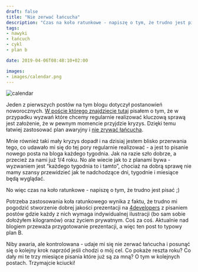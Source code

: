```yaml
---
draft: false
title: "Nie zerwać łańcucha"
description: "Czas na koło ratunkowe - napiszę o tym, że trudno jest pisać."
tags: 
- nawyki
- łańcuch
- cykl
- plan b

date: 2019-04-06T08:48:10+02:00

images:
- images/calendar.png
---
```


![calendar](/images/calendar.png)

Jeden z pierwszych postów na tym blogu dotyczył postanowień noworocznych. [W poście którego znajdziecie tutaj](https://smyrdek.com/posts/wszystko-na-raz/) pisałem o tym, że w przypadku wyzwań które chcemy regularnie realizować kluczową sprawą jest założenie, że w pewnym momencie przyjdzie kryzys. Dzięki temu łatwiej zastosować plan awaryjny i [nie zrywać łańcucha](https://lifehacker.com/jerry-seinfelds-productivity-secret-281626).

Mnie również taki mały kryzys dopadł i na dzisiaj jestem blisko przerwania tego, co udawało mi się do tej pory regularnie realizować - a jest to pisanie nowego posta na bloga każdego tygodnia. Jak na razie szło dobrze, a przecież za nami już 1/4 roku. No ale wiecie jak to z planami bywa - wyzwaniem jest “każdego tygodnia to i tamto”, chociaż na dobrą sprawę nie mamy szansy przewidzieć jak te nadchodzące dni, tygodnie i miesiące będą wyglądać.

No więc czas na koło ratunkowe - napiszę o tym, że trudno jest pisać ;)

Potrzeba zastosowania koła ratunkowego wynika z faktu, że trudno mi pogodzić stworzenie dobrej jakości prezentacji na [4developers](https://4developers.org.pl/) z pisaniem postów gdzie każdy z nich wymaga indywidualnej ilustracji (bo sam sobie dołożyłem kilogramów) oraz życiem prywatnym. Coś za coś. Aktualnie nad blogiem przeważa przygotowanie prezentacji, a więc ten post to typowy plan B.

Niby awaria, ale kontrolowana - udaje mi się nie zerwać łańcucha i posunąć się o kolejny krok naprzód jeśli chodzi o mój cel. Co pokaże reszta roku? Co dały mi te trzy miesiące pisania które już są za mną? O tym w kolejnych postach. Trzymajcie kciucki!
